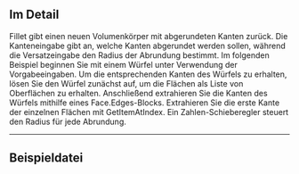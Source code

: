 ## Im Detail
Fillet gibt einen neuen Volumenkörper mit abgerundeten Kanten zurück. Die Kanteneingabe gibt an, welche Kanten abgerundet werden sollen, während die Versatzeingabe den Radius der Abrundung bestimmt. Im folgenden Beispiel beginnen Sie mit einem Würfel unter Verwendung der Vorgabeeingaben. Um die entsprechenden Kanten des Würfels zu erhalten, lösen Sie den Würfel zunächst auf, um die Flächen als Liste von Oberflächen zu erhalten. Anschließend extrahieren Sie die Kanten des Würfels mithilfe eines Face.Edges-Blocks. Extrahieren Sie die erste Kante der einzelnen Flächen mit GetItemAtIndex. Ein Zahlen-Schieberegler steuert den Radius für jede Abrundung.
___
## Beispieldatei



